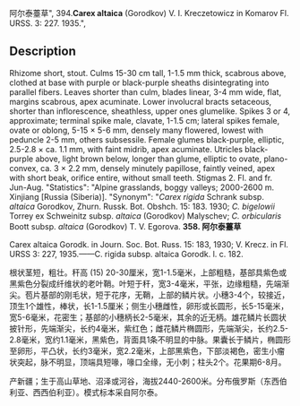阿尔泰薹草",
394.**Carex altaica** (Gorodkov) V. I. Kreczetowicz in Komarov Fl. URSS. 3: 227. 1935.",

## Description
Rhizome short, stout. Culms 15-30 cm tall, 1-1.5 mm thick, scabrous above, clothed at base with purple or black-purple sheaths disintegrating into parallel fibers. Leaves shorter than culm, blades linear, 3-4 mm wide, flat, margins scabrous, apex acuminate. Lower involucral bracts setaceous, shorter than inflorescence, sheathless, upper ones glumelike. Spikes 3 or 4, approximate; terminal spike male, clavate, 1-1.5 cm; lateral spikes female, ovate or oblong, 5-15 × 5-6 mm, densely many flowered, lowest with peduncle 2-5 mm, others subsessile. Female glumes black-purple, elliptic, 2.5-2.8 × ca. 1.1 mm, with faint midrib, apex acuminate. Utricles black-purple above, light brown below, longer than glume, elliptic to ovate, plano-convex, ca. 3 × 2.2 mm, densely minutely papillose, faintly veined, apex with short beak, orifice entire, without small teeth. Stigmas 2. Fl. and fr. Jun-Aug.
  "Statistics": "Alpine grasslands, boggy valleys; 2000-2600 m. Xinjiang [Russia (Siberia)].
  "Synonym": "*Carex rigida* Schrank subsp. *altaica* Gorodkov, Zhurn. Russk. Bot. Obshch. 15: 183. 1930; *C. bigelowii* Torrey ex Schweinitz subsp. *altaica* (Gorodkov) Malyschev; *C. orbicularis* Boott subsp. *altaica* (Gorodkov) T. V. Egorova.
**358. 阿尔泰薹草**

Carex altaica Gorodk. in Journ. Soc. Bot. Russ. 15: 183, 1930; V. Krecz. in Fl. URSS 3: 227, 1935.——C. rigida subsp. altaica Gorodk. l. c. 182.

根状茎短，粗壮。秆高 (15) 20-30厘米，宽1-1.5毫米，上部粗糙，基部具紫色或黑紫色分裂成纤维状的老叶鞘。叶短于秆，宽3-4毫米，平张，边缘粗糙，先端渐尖。苞片基部的刚毛状，短于花序，无鞘，上部的鳞片状。小穗3-4个，较接近，顶生1个雄性，棒状，长1-1.5厘米；侧生小穗雌性，卵形或长圆形，长5-15毫米，宽5-6毫米，花密生；基部的小穗柄长2-5毫米，其余的近无柄。雄花鳞片长圆状披针形，先端渐尖，长约4毫米，紫红色；雌花鳞片椭圆形，先端渐尖，长约2.5-2.8毫米，宽约1.1毫米，黑紫色，背面具1条不明显的中脉。果囊长于鳞片，椭圆形至卵形，平凸状，长约3毫米，宽2.2毫米，上部黑紫色，下部淡褐色，密生小瘤状突起，脉不明显，顶端具短喙，喙口全缘，无小刺；柱头2个。花果期6-8月。

产新疆；生于高山草地、沼泽或河谷，海拔2440-2600米。分布俄罗斯（东西伯利亚、西西伯利亚）。模式标本采自阿尔泰。
